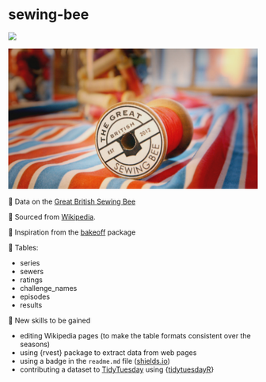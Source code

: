 # sewing-bee

![](https://img.shields.io/badge/%F0%9F%A7%B5-in_progress-blue?style=for-the-badge
)

![](sewingbee.jpg)

🧵 Data on the [Great British Sewing Bee](https://www.bbc.co.uk/programmes/b03myqj2)

🧵 Sourced from [Wikipedia](https://en.wikipedia.org/wiki/The_Great_British_Sewing_Bee).

🧵 Inspiration from the [bakeoff](https://github.com/apreshill/bakeoff) package


🧵 Tables:

- series
- sewers
- ratings
- challenge_names
- episodes
- results

🧵 New skills to be gained

- editing Wikipedia pages (to make the table formats consistent over the seasons)
- using {rvest} package to extract data from web pages
- using a badge in the `readme.md` file ([shields.io](https://shields.io/badges))
- contributing a dataset to [TidyTuesday](https://github.com/rfordatascience/tidytuesday) 
  using {[tidytuesdayR](https://dslc-io.github.io/tidytuesdayR/articles/curating.html)}